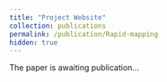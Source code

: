 ```yaml
---
title: "Project Website"
collection: publications
permalink: /publication/Rapid-mapping
hidden: true
---
```


The paper is awaiting publication...
